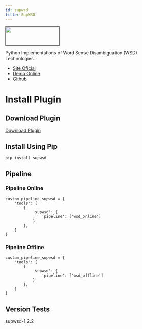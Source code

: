 ```yaml
---
id: supwsd
title: SupWSD
---
```


<a href="" target="_blank">
    <img src="" data-canonical-src="" width="170" height="60" />
</a>

Python Implementations of Word Sense Disambiguation (WSD) Technologies.

- [Site Oficial](https://supwsd.net/supwsd/)
- [Demo Online](https://supwsd.net/supwsd/demo.jsp)
- [Github](https://github.com/SI3P/supWSD)

# Install Plugin

## Download Plugin

[Download Plugin](#)

## Install Using Pip

    pip install supwsd

## Pipeline

### Pipeline Online

    custom_pipeline_supwsd = {
        'tools': [
            {
                'supwsd': {
                    'pipeline': ['wsd_online']
                }
            },
        ]
    }

### Pipeline Offline

    custom_pipeline_supwsd = {
        'tools': [
            {
                'supwsd': {
                    'pipeline': ['wsd_offline']
                }
            },
        ]
    }

## Version Tests
supwsd-1.2.2